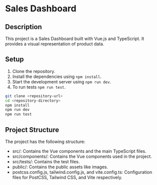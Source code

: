 # Sales Dashboard

## Description

This project is a Sales Dashboard built with Vue.js and TypeScript. It provides a visual representation of product data.

## Setup

1. Clone the repository.
2. Install the dependencies using `npm install`.
3. Start the development server using `npm run dev`.
4. To run tests `npm run test`.


```bash
git clone <repository-url>
cd <repository-directory>
npm install
npm run dev
npm run test
```

## Project Structure
The project has the following structure:

- src/: Contains the Vue components and the main TypeScript files.
- src/components/: Contains the Vue components used in the project.
- src/tests/: Contains the test files.
- public/: Contains the public assets like images.
- postcss.config.js, tailwind.config.js, and vite.config.ts: Configuration files for PostCSS, Tailwind CSS, and Vite respectively.


